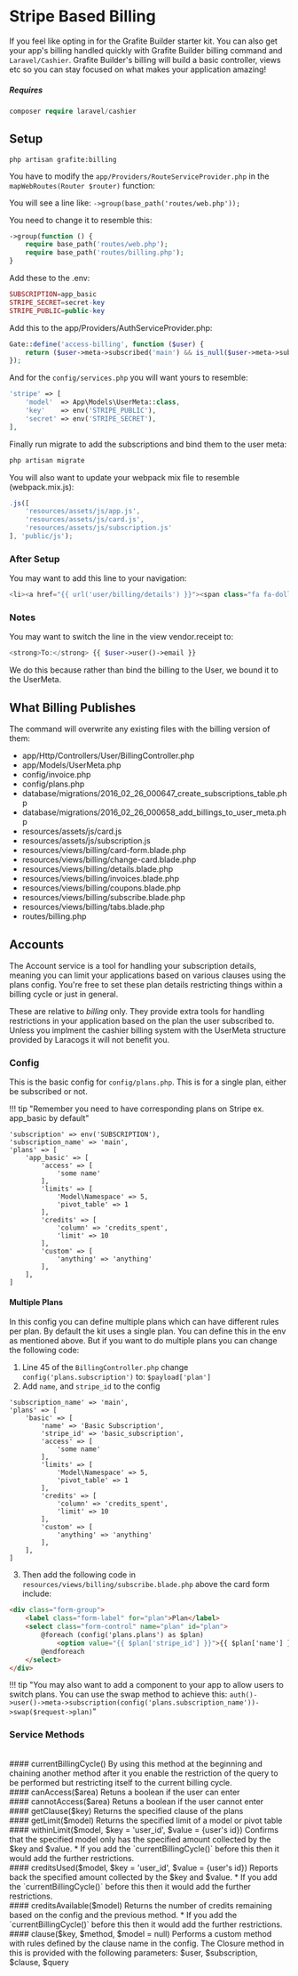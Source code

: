 # Stripe Based Billing

If you feel like opting in for the Grafite Builder starter kit. You can also get your app's billing handled quickly with Grafite Builder billing command and `Laravel/Cashier`. Grafite Builder's billing will build a basic controller, views etc so you can stay focused on what makes your application amazing!

##### Requires
```php
composer require laravel/cashier
```

## Setup
```
php artisan grafite:billing
```

You have to modify the `app/Providers/RouteServiceProvider.php` in the `mapWebRoutes(Router $router)` function:

You will see a line like: `->group(base_path('routes/web.php'));`

You need to change it to resemble this:
```php
->group(function () {
    require base_path('routes/web.php');
    require base_path('routes/billing.php');
}
```

Add these to the .env:
```php
SUBSCRIPTION=app_basic
STRIPE_SECRET=secret-key
STRIPE_PUBLIC=public-key
```

Add this to the app/Providers/AuthServiceProvider.php:
```php
Gate::define('access-billing', function ($user) {
    return ($user->meta->subscribed('main') && is_null($user->meta->subscription('main')->endDate));
});
```

And for the `config/services.php` you will want yours to resemble:
```php
'stripe' => [
    'model'  => App\Models\UserMeta::class,
    'key'    => env('STRIPE_PUBLIC'),
    'secret' => env('STRIPE_SECRET'),
],
```

Finally run migrate to add the subscriptions and bind them to the user meta:
```php
php artisan migrate
```

You will also want to update your webpack mix file to resemble (webpack.mix.js):
```js
.js([
    'resources/assets/js/app.js',
    'resources/assets/js/card.js',
    'resources/assets/js/subscription.js'
], 'public/js');
```

### After Setup
You may want to add this line to your navigation:

```php
<li><a href="{{ url('user/billing/details') }}"><span class="fa fa-dollar"></span> Billing</a></li>
```

### Notes
You may want to switch the line in the view vendor.receipt to:

```php
<strong>To:</strong> {{ $user->user()->email }}
```

We do this because rather than bind the billing to the User, we bound it to the UserMeta.

## What Billing Publishes

The command will overwrite any existing files with the billing version of them:

* app/Http/Controllers/User/BillingController.php
* app/Models/UserMeta.php
* config/invoice.php
* config/plans.php
* database/migrations/2016_02_26_000647_create_subscriptions_table.php
* database/migrations/2016_02_26_000658_add_billings_to_user_meta.php
* resources/assets/js/card.js
* resources/assets/js/subscription.js
* resources/views/billing/card-form.blade.php
* resources/views/billing/change-card.blade.php
* resources/views/billing/details.blade.php
* resources/views/billing/invoices.blade.php
* resources/views/billing/coupons.blade.php
* resources/views/billing/subscribe.blade.php
* resources/views/billing/tabs.blade.php
* routes/billing.php

## Accounts

The Account service is a tool for handling your subscription details, meaning you can limit your applications based on various clauses using the plans config. You're free to set these plan details restricting things within a billing cycle or just in general.

These are relative to *billing* only. They provide extra tools for handling restrictions in your application based on the plan the user subscribed to. Unless you implment the cashier billing system with the UserMeta structure provided by Laracogs it will not benefit you.

### Config
This is the basic config for `config/plans.php`. This is for a single plan, either be subscribed or not.

!!! tip "Remember you need to have corresponding plans on Stripe ex. app_basic by default"

```
'subscription' => env('SUBSCRIPTION'),
'subscription_name' => 'main',
'plans' => [
    'app_basic' => [
        'access' => [
            'some name'
        ],
        'limits' => [
            'Model\Namespace' => 5,
            'pivot_table' => 1
        ],
        'credits' => [
            'column' => 'credits_spent',
            'limit' => 10
        ],
        'custom' => [
            'anything' => 'anything'
        ],
    ],
]
```

#### Multiple Plans

In this config you can define multiple plans which can have different rules per plan. By default the kit uses a single plan. You can define this in the env as mentioned above. But if you want to do multiple plans you can change the following code:

1. Line 45 of the `BillingController.php` change `config('plans.subscription')` to: `$payload['plan']`
2. Add `name`, and `stripe_id` to the config
```
'subscription_name' => 'main',
'plans' => [
    'basic' => [
        'name' => 'Basic Subscription',
        'stripe_id' => 'basic_subscription',
        'access' => [
            'some name'
        ],
        'limits' => [
            'Model\Namespace' => 5,
            'pivot_table' => 1
        ],
        'credits' => [
            'column' => 'credits_spent',
            'limit' => 10
        ],
        'custom' => [
            'anything' => 'anything'
        ],
    ],
]
```
3. Then add the following code in `resources/views/billing/subscribe.blade.php` above the card form include:

```html
<div class="form-group">
    <label class="form-label" for="plan">Plan</label>
    <select class="form-control" name="plan" id="plan">
        @foreach (config('plans.plans') as $plan)
            <option value="{{ $plan['stripe_id'] }}">{{ $plan['name'] }}</option>
        @endforeach
    </select>
</div>
```

!!! tip "You may also want to add a component to your app to allow users to switch plans. You can use the swap method to achieve this: `auth()->user()->meta->subscription(config('plans.subscription_name'))->swap($request->plan)`"

### Service Methods

<br>
#### currentBillingCycle()
By using this method at the beginning and chaining another method after it you enable the restriction of the query to be performed but restricting itself to the current billing cycle.

<br>
#### canAccess($area)
Retuns a boolean if the user can enter

<br>
#### cannotAccess($area)
Retuns a boolean if the user cannot enter

<br>
#### getClause($key)
Returns the specified clause of the plans

<br>
#### getLimit($model)
Returns the specified limit of a model or pivot table

<br>
#### withinLimit($model, $key = 'user_id', $value = {user's id})
Confirms that the specified model only has the specified amount collected by the $key and $value.
* If you add the `currentBillingCycle()` before this then it would add the further restrictions.

<br>
#### creditsUsed($model, $key = 'user_id', $value = {user's id})
Reports back the specified amount collected by the $key and $value.
* If you add the `currentBillingCycle()` before this then it would add the further restrictions.

<br>
#### creditsAvailable($model)
Returns the number of credits remaining based on the config and the previous method.
* If you add the `currentBillingCycle()` before this then it would add the further restrictions.

<br>
#### clause($key, $method, $model = null)
Performs a custom method with rules defined by the clause name in the config. The Closure method in this is provided with the following parameters: $user, $subscription, $clause, $query

